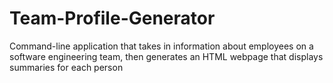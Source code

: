 # Team-Profile-Generator
Command-line application that takes in information about employees on a software engineering team, then generates an HTML webpage that displays summaries for each person
